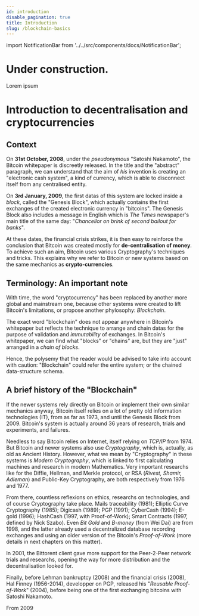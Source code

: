 ```yaml
---
id: introduction
disable_pagination: true
title: Introduction
slug: /blockchain-basics
---
```


import NotificationBar from '../../src/components/docs/NotificationBar';

<h1 className="p">Under construction.</h1>

<NotificationBar>
  <p>
    Lorem ipsum
  </p>
</NotificationBar>

# Introduction to decentralisation and cryptocurrencies

## Context
On **31st October, 2008**, under the _pseudonymous_ "Satoshi Nakamoto", the Bitcoin whitepaper is discreetly released. In the title and the "abstract" paragraph, we can understand that the aim of _his_ invention is creating an "electronic cash system", a kind of currency, which is able to disconnect itself from any centralised entity.

On **3rd January, 2009**, the first datas of this system are locked inside a _block_, called the "Genesis Block", which actually contains the first exchanges of the created electronic currency in "bitcoins". The Genesis Block also includes a message in English which is _The Times_ newspaper's main title of the same day:
"_Chancellor on brink of second bailout for banks_".

At these dates, the financial crisis strikes, it is then easy to reinforce the conclusion that Bitcoin was created mostly for **de-centralisation of money**. To achieve such an aim, Bitcoin uses various Cryptography's techniques and tricks. This explains why we refer to Bitcoin or new systems based on the same mechanics as **crypto-currencies**.

## Terminology: An important note
With time, the word "cryptocurrency" has been replaced by another more global and mainstream one, because other systems were created to lift Bitcoin's limitations, or propose another phylosophy: _Blockchain_.

The exact word "blockchain" does not appear anywhere in Bitcoin's whitepaper but reflects the technique to arrange and chain datas for the purpose of validation and _immutability_ of exchanges. In Bitcoin's whitepaper, we can find what "blocks" or "chains" are, but they are "just" arranged in a _chain of blocks_.

Hence, the polysemy that the reader would be advised to take into account with caution: "Blockchain" could refer the entire system; or the chained data-structure schema.

## A brief history of the "Blockchain"
If the newer systems rely directly on Bitcoin or implement their own similar mechanics anyway, Bitcoin itself relies on a lot of pretty old information technologies (IT), from as far as 1973, and until the Genesis Block from 2009. Bitcoin's system is actually around 36 years of research, trials and experiments, and failures.

Needless to say Bitcoin relies on Internet, itself relying on _TCP/IP_ from 1974. But Bitcoin and newer systems also use _Cryptography_, which is, actually, as old as Ancient History. However, what we mean by "Cryptography" in these systems is _Modern Cryptography_, which is linked to first calculating machines and research in modern Mathematics. Very important researchs like for the Diffie, Hellman, and Merkle protocol, or RSA (_Rivest, Shamir, Adleman_) and Public-Key Cryptography, are both respectively from 1976 and 1977.

From there, countless reflexions on ethics, researchs on technologies, and of course Cryptography take place. Mails traceability (1981); Elliptic Curve Cryptography (1985); Digicash (1989); PGP (1991); CyberCash (1994); E-gold (1996); HashCash (1997, with Proof-of-Work); Smart Contracts (1997, defined by Nick Szabo). Even _Bit Gold_ and _B-money_ (from Wei Dai) are from 1998, and the latter already used a decentralized database recording exchanges and using an older version of the Bitcoin's _Proof-of-Work_ (more details in next chapters on this matter).

In 2001, the Bittorent client gave more support for the Peer-2-Peer network trials and researchs, opening the way for more distribution and the decentralisation looked for.

Finally, before Lehman bankruptcy (2008) and the financial crisis (2008), Hal Finney (1956-2014), developper on PGP, released his "_Reusable Proof-of-Work_" (2004), before being one of the first exchanging bitcoins with Satoshi Nakamoto.

From 2009